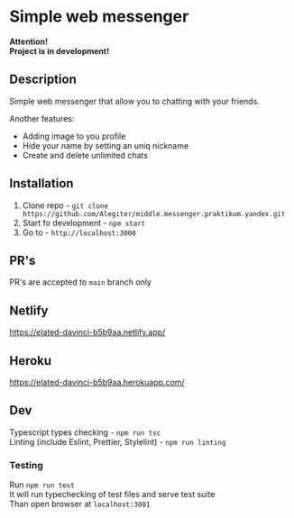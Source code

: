 # Simple web messenger

**Attention!**<br>
**Project is in development!**

## Description

Simple web messenger that allow you to chatting with your friends.

Another features:<br>
* Adding image to you profile
* Hide your name by setting an uniq nickname
* Create and delete unlimited chats


## Installation

1. Clone repo -
`
git clone https://github.com/Alegiter/middle.messenger.praktikum.yandex.git
`
2. Start fo development -
`
npm start
`
3. Go to - `http://localhost:3000`

## PR's

PR's are accepted to `main` branch only

## Netlify

https://elated-davinci-b5b9aa.netlify.app/

## Heroku

https://elated-davinci-b5b9aa.herokuapp.com/

## Dev

Typescript types checking - `npm run tsc` <br>
Linting (include Eslint, Prettier, Stylelint) - `npm run linting`  <br>

### Testing

Run `npm run test`<br>
It will run typechecking of test files and serve test suite<br> 
Than open browser at `localhost:3001`<br>
